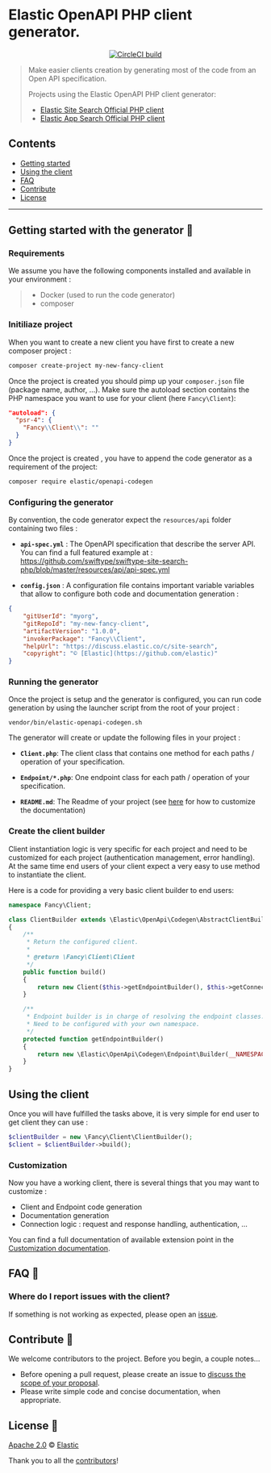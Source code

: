 # Elastic OpenAPI PHP client generator.

<p align="center"><a href="https://circleci.com/gh/elastic/app-search-ruby"><img src="https://circleci.com/gh/elastic/app-search-ruby.svg?style=svg" alt="CircleCI build"></a></p>

> Make easier clients creation by generating most of the code from an Open API specification.
>
> Projects using the Elastic OpenAPI PHP client generator:
>
> * [Elastic Site Search Official PHP client](https://github.com/swiftype/swiftype-site-search-php/)
> * [Elastic App Search Official PHP client](https://github.com/swiftype/swiftype-app-search-php/)


## Contents

- [Getting started](#getting-started-with-the-generator-)
- [Using the client](#Using-the-client)
- [FAQ](#faq-)
- [Contribute](#contribute-)
- [License](#license-)

***

## Getting started with the generator 🐣

### Requirements

We assume you have the following components installed and available in your environment :

> * Docker (used to run the code generator)
> * composer

### Initiliaze project

When you want to create a new client you have first to create a new composer project :

```bash
composer create-project my-new-fancy-client
```

Once the project is created you should pimp up your `composer.json` file (package name, author, ...).
Make sure the autoload section contains the PHP namespace you want to use for your client (here `Fancy\Client`):

```json
"autoload": {
  "psr-4": {
    "Fancy\\Client\\": ""
  }
}
```

Once the project is created , you have to append the code generator as a requirement of the project:

```bash
composer require elastic/openapi-codegen
```

### Configuring the generator

By convention, the code generator expect the `resources/api` folder containing two files :

* **`api-spec.yml`** : The OpenAPI specification that describe the server API. You can find a full featured example at : https://github.com/swiftype/swiftype-site-search-php/blob/master/resources/api/api-spec.yml

* **`config.json`** : A configuration file contains important variable variables that allow to configure both code and documentation generation :

```json
{
    "gitUserId": "myorg",
    "gitRepoId": "my-new-fancy-client",
    "artifactVersion": "1.0.0",
    "invokerPackage": "Fancy\\Client",
    "helpUrl": "https://discuss.elastic.co/c/site-search",
    "copyright": "© [Elastic](https://github.com/elastic)"
}
```

### Running the generator

Once the project is setup and the generator is configured, you can run code generation by using the launcher script from the root of your project :

```
vendor/bin/elastic-openapi-codegen.sh
```

The generator will create or update the following files in your project :

- **`Client.php`**: The client class that contains one method for each paths / operation of your specification.

- **`Endpoint/*.php`**: One endpoint class for each path / operation of your specification.

- **`README.md`**: The Readme of your project (see [here](#Customize-Documentation) for how to customize the documentation)

### Create the client builder

Client instantiation logic is very specific for each project and need to be customized for each project (authentication management, error handling). At the same time end users of your client expect a very easy to use method to instantiate the client.

Here is a code for providing a very basic client builder to end users:

```php
namespace Fancy\Client;

class ClientBuilder extends \Elastic\OpenApi\Codegen\AbstractClientBuilder
{
    /**
     * Return the configured client.
     *
     * @return \Fancy\Client\Client
     */
    public function build()
    {
        return new Client($this->getEndpointBuilder(), $this->getConnection());
    }

    /**
     * Endpoint builder is in charge of resolving the endpoint classes.
     * Need to be configured with your own namespace.
     */
    protected function getEndpointBuilder()
    {
        return new \Elastic\OpenApi\Codegen\Endpoint\Builder(__NAMESPACE__ . '\Endpoint');
    }
}
```

## Using the client

Once you will have fulfilled the tasks above, it is very simple for end user to get client they can use :

```php
$clientBuilder = new \Fancy\Client\ClientBuilder();
$client = $clientBuilder->build();
```

### Customization

Now you have a working client, there is several things that you may want to customize :

- Client and Endpoint code generation
- Documentation generation
- Connection logic : request and response handling, authentication, ...

You can find a full documentation of available extension point in the [Customization documentation](docs/Customization.md).

## FAQ 🔮

### Where do I report issues with the client?

If something is not working as expected, please open an [issue](https://github.com/elastic/openapi-codegen-php/issues/new).


## Contribute 🚀

We welcome contributors to the project. Before you begin, a couple notes...

+ Before opening a pull request, please create an issue to [discuss the scope of your proposal](https://github.com/elastic/openapi-codegen-php/issues).
+ Please write simple code and concise documentation, when appropriate.

## License 📗

[Apache 2.0](https://github.com/elastic/openapi-codegen-php/blob/master/LICENSE) © [Elastic](https://github.com/elastic)

Thank you to all the [contributors](https://github.com/elastic/openapi-codegen-php/graphs/contributors)!
